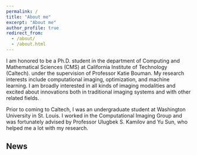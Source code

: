 ```yaml
---
permalink: /
title: "About me"
excerpt: "About me"
author_profile: true
redirect_from: 
  - /about/
  - /about.html
---
```


I am honored to be a Ph.D. student in the department of Computing and Mathematical Sciences (CMS) at California Institute of Technology (Caltech). under the supervision of Professor Katie Bouman. My research interests include computational imaging, optimization, and machine learning. I am broadly interested in all kinds of imaging modalities and excited about innovations both in traditional imaging systems and with other related fields.

Prior to coming to Caltech, I was an undergraduate student at Washington University in St. Louis. I worked in the Computational Imaging Group and was fortunately advised by Professor Ulugbek S. Kamilov and Yu Sun, who helped me a lot with my research.

## News
